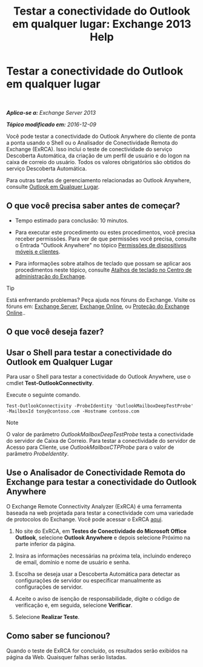 ﻿---
title: 'Testar a conectividade do Outlook em qualquer lugar: Exchange 2013 Help'
TOCTitle: Testar a conectividade do Outlook em qualquer lugar
ms:assetid: 0dc5b68f-2316-446a-84c9-5f1c50dc3776
ms:mtpsurl: https://technet.microsoft.com/pt-br/library/Ee633453(v=EXCHG.150)
ms:contentKeyID: 50556143
ms.date: 05/22/2018
mtps_version: v=EXCHG.150
ms.translationtype: MT
---

# Testar a conectividade do Outlook em qualquer lugar

 

_**Aplica-se a:** Exchange Server 2013_

_**Tópico modificado em:** 2016-12-09_

Você pode testar a conectividade do Outlook Anywhere do cliente de ponta a ponta usando o Shell ou o Analisador de Conectividade Remota do Exchange (ExRCA). Isso inclui o teste de conectividade do serviço Descoberta Automática, da criação de um perfil de usuário e do logon na caixa de correio do usuário. Todos os valores obrigatórios são obtidos do serviço Descoberta Automática.

Para outras tarefas de gerenciamento relacionadas ao Outlook Anywhere, consulte [Outlook em Qualquer Lugar](outlook-anywhere-exchange-2013-help.md).

## O que você precisa saber antes de começar?

  - Tempo estimado para conclusão: 10 minutos.

  - Para executar este procedimento ou estes procedimentos, você precisa receber permissões. Para ver de que permissões você precisa, consulte o Entrada "Outlook Anywhere" no tópico [Permissões de dispositivos móveis e clientes](clients-and-mobile-devices-permissions-exchange-2013-help.md).

  - Para informações sobre atalhos de teclado que possam se aplicar aos procedimentos neste tópico, consulte [Atalhos de teclado no Centro de administração do Exchange](keyboard-shortcuts-in-the-exchange-admin-center-exchange-online-protection-help.md).


> [!TIP]
> Está enfrentando problemas? Peça ajuda nos fóruns do Exchange. Visite os fóruns em: <A href="https://go.microsoft.com/fwlink/p/?linkid=60612">Exchange Server</A>, <A href="https://go.microsoft.com/fwlink/p/?linkid=267542">Exchange Online</A>, ou <A href="https://go.microsoft.com/fwlink/p/?linkid=285351">Proteção do Exchange Online</A>..



## O que você deseja fazer?

## Usar o Shell para testar a conectividade do Outlook em Qualquer Lugar

Para usar o Shell para testar a conectividade do Outlook Anywhere, use o cmdlet **Test-OutlookConnectivity**.

Execute o seguinte comando.

    Test-OutlookConnectivity -ProbeIdentity 'OutlookMailboxDeepTestProbe' -MailboxId tony@contoso.com -Hostname contoso.com


> [!NOTE]
> O valor de parâmetro <EM>OutlookMailboxDeepTestProbe</EM> testa a conectividade do servidor de Caixa de Correio. Para testar a conectividade do servidor de Acesso para Cliente, use <EM>OutlookMailboxCTPProbe</EM> para o valor de parâmetro <EM>ProbeIdentity</EM>.



## Use o Analisador de Conectividade Remota do Exchange para testar a conectividade do Outlook Anywhere

O Exchange Remote Connectivity Analyzer (ExRCA) é uma ferramenta baseada na web projetada para testar a conectividade com uma variedade de protocolos do Exchange. Você pode acessar o ExRCA [aqui](https://go.microsoft.com/fwlink/p/?linkid=167905).

1.  No site do ExRCA, em **Testes de Conectividade do Microsoft Office Outlook**, selecione **Outlook Anywhere** e depois selecione Próximo na parte inferior da página.

2.  Insira as informações necessárias na próxima tela, incluindo endereço de email, domínio e nome de usuário e senha.

3.  Escolha se deseja usar a Descoberta Automática para detectar as configurações de servidor ou especificar manualmente as configurações de servidor.

4.  Aceite o aviso de isenção de responsabilidade, digite o código de verificação e, em seguida, selecione **Verificar**.

5.  Selecione **Realizar Teste**.

## Como saber se funcionou?

Quando o teste de ExRCA for concluído, os resultados serão exibidos na página da Web. Quaisquer falhas serão listadas.

